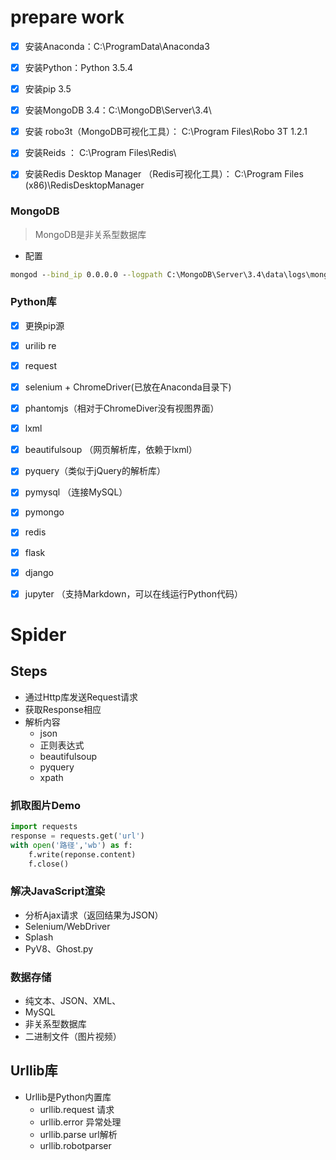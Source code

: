 

# prepare work

- [x] 安装Anaconda：C:\ProgramData\Anaconda3
- [x] 安装Python：Python 3.5.4
- [x] 安装pip 3.5
- [x] 安装MongoDB 3.4：C:\MongoDB\Server\3.4\
- [x] 安装 robo3t（MongoDB可视化工具）： C:\Program Files\Robo 3T 1.2.1
- [x] 安装Reids ： C:\Program Files\Redis\
- [x] 安装Redis Desktop Manager （Redis可视化工具）： C:\Program Files (x86)\RedisDesktopManager


### MongoDB

>MongoDB是非关系型数据库

 - 配置

```cmd 
mongod --bind_ip 0.0.0.0 --logpath C:\MongoDB\Server\3.4\data\logs\mongo.log --logappend --dbpath C:\MongoDB\Server\3.4\data\db --port 27017 --serviceName "MongoDB" --serviceDisplayName "MongoDB" --install
```

 ### Python库

  - [x] 更换pip源
  - [x] urilib re
  - [x] request
  - [x] selenium + ChromeDriver(已放在Anaconda目录下)
  - [x] phantomjs（相对于ChromeDiver没有视图界面）
  - [x] lxml
  - [x] beautifulsoup （网页解析库，依赖于lxml）
  - [x] pyquery（类似于jQuery的解析库）
  - [x] pymysql （连接MySQL）
  - [x] pymongo
  - [x] redis
  - [x] flask
  - [x] django
  - [x] jupyter （支持Markdown，可以在线运行Python代码）


 # Spider

 ## Steps

 - 通过Http库发送Request请求
 - 获取Response相应
 - 解析内容 
    - json
     - 正则表达式
     - beautifulsoup
     - pyquery
     - xpath



### 抓取图片Demo

```python 
import requests
response = requests.get('url')
with open('路径','wb') as f:
	f.write(reponse.content)
	f.close()
```

### 解决JavaScript渲染

 - 分析Ajax请求（返回结果为JSON）
 - Selenium/WebDriver
 - Splash
 - PyV8、Ghost.py

### 数据存储

 - 纯文本、JSON、XML、
 - MySQL
 - 非关系型数据库
 - 二进制文件（图片视频）

## Urllib库

 - Urllib是Python内置库
    - urllib.request 请求
     - urllib.error 异常处理
     - urllib.parse url解析
     - urllib.robotparser